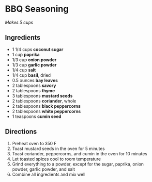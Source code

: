 # BBQ Seasoning

*Makes 5 cups*

## Ingredients

* 1 1/4 cups **coconut sugar**
* 1 cup **paprika**
* 1/3 cup **onion powder**
* 1/3 cup **garlic powder**
* 1/4 cup **salt**
* 1/4 cup **basil**, dried
* 0.5 ounces **bay leaves**
* 2 tablespoons **savory**
* 2 tablespoons **thyme**
* 3 tablespoons **mustard seeds**
* 2 tablespoons **coriander**, whole
* 2 tablespoons **black peppercorns**
* 2 tablespoons **white peppercorns**
* 1 teaspoons **cumin seed**

## Directions

1. Preheat oven to 350 F
1. Toast mustard seeds in the oven for 5 minutes
1. Toast coriander, peppercorns, and cumin in the oven for 10 minutes
1. Let toasted spices cool to room temperature
1. Grind everything to a powder, except for the sugar, paprika, onion powder, garlic powder, and salt
1. Combine all ingredients and mix well
